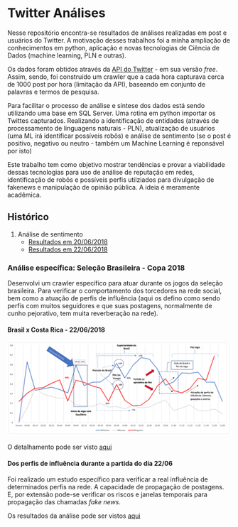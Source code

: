 # Twitter Análises

<p>
Nesse repositório encontra-se resultados de análises realizadas em post e usuários do Twitter. A motivação desses trabalhos foi a minha ampliação de conhecimentos em python, aplicação e novas tecnologias de Ciência de Dados (machine learning, PLN e outras).
</p>
<p>
Os dados foram obtidos através da  <a href='https://developer.twitter.com/en/docs/tweets/timelines/api-reference/get-statuses-user_timeline.html' target= '_blank'>API do Twitter</a> - em sua versão <i>free</i>. Assim, sendo, foi construído um crawler que a cada hora capturava cerca de 1000 post por hora (limitação da API), baseando em conjunto de palavras e termos de pesquisa.
</p>
<p>
Para facilitar o processo de análise e síntese dos dados está sendo utilizando uma base em SQL Server. Uma rotina em python importar os Twittes capturados. Realizando a identificação de entidades (através de processamento de linguagens naturais - PLN), atualização de usuários (uma ML irá identificar possíveis robôs) e análise de sentimento (se o post é positivo, negativo ou neutro - também um Machine Learning é reponsável por isto)
</p>

<p>
Este trabalho tem como objetivo mostrar tendências e provar a viabilidade dessas tecnologias para uso de análise de reputação em redes, identificação de robôs e possíveis perfis utilziados para divulgação de fakenews e manipulação de opinião pública. A ideia é meramente acadêmica.
</p>

## Histórico

<ol>
  <li> Análise de sentimento
      <ul>
         <li><a href='https://github.com/danielboliveira/TwitterAnalises/blob/master/Resultados%20An%C3%A1lise%20de%20Sentimentos%20-%2020062018.pdf'> Resultados em 20/06/2018 </a></li>
        <li> <a href='https://github.com/danielboliveira/TwitterAnalises/blob/master/An%C3%A1lise%20Sentimentos%20-%2022062018.pdf'> Resultados em 22/06/2018 </a></li>
    </ul>
  </li>
</ol>

### Análise específica: Seleção Brasileira - Copa 2018

<p>Desenvolvi um crawler específico para atuar durante os jogos da seleção brasileira. Para verificar o comportamento dos torcedores na rede social, bem como a atuação de perfis de influência (aqui os defino como sendo perfis com muitos seguidores e que suas postagens, normalmente de cunho pejorativo, tem muita reverberação na rede).</p>

#### Brasil x Costa Rica - 22/06/2018

<img src = 'https://github.com/danielboliveira/TwitterAnalises/blob/master/Analise_Sentimento_BrasilxCostaRica_22062018.png'>

<p> O detalhamento pode ser visto <a href='https://goo.gl/upWjCE'>aqui</a> </p>

#### Dos perfis de influência durante a partida do dia 22/06

<p> Foi realizado um estudo específico para verificar a real influência de determinados perfis na rede. A capacidade de propagação de postagens. E, por extensão pode-se verificar os riscos e janelas temporais para propagação das chamadas <i>fake news</i>.</p>
<p> Os resultados da análise pode ser vistos <a href='https://github.com/danielboliveira/TwitterAnalises/blob/master/An%C3%A1lise%20de%20perfis%20de%20influ%C3%AAncia%20no%20Twitter.pdf'> aqui </a>

